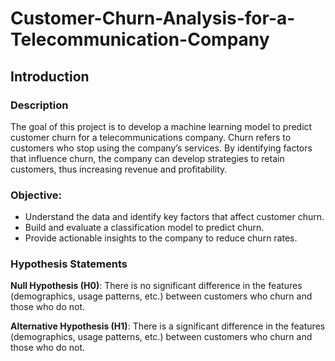 # Customer-Churn-Analysis-for-a-Telecommunication-Company


## Introduction

### Description 

The goal of this project is to develop a machine learning model to predict customer churn for a telecommunications company. Churn refers to customers who stop using the company’s services. By identifying factors that influence churn, the company can develop strategies to retain customers, thus increasing revenue and profitability.

### Objective:

- Understand the data and identify key factors that affect customer churn.
- Build and evaluate a classification model to predict churn.
- Provide actionable insights to the company to reduce churn rates.



### Hypothesis Statements

**Null Hypothesis (H0)**: There is no significant difference in the features (demographics, usage patterns, etc.) between customers who churn and those who do not.

**Alternative Hypothesis (H1)**: There is a significant difference in the features (demographics, usage patterns, etc.) between customers who churn and those who do not.
